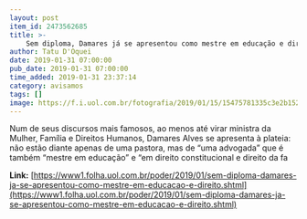 ```yaml
---
layout: post
item_id: 2473562685
title: >-
    Sem diploma, Damares já se apresentou como mestre em educação e direito
author: Tatu D'Oquei
date: 2019-01-31 07:00:00
pub_date: 2019-01-31 07:00:00
time_added: 2019-01-31 23:37:14
category: avisamos
tags: []
image: https://f.i.uol.com.br/fotografia/2019/01/15/15475781335c3e2b1528665_1547578133_3x2_rt.jpg
---
```


Num de seus discursos mais famosos, ao menos até virar ministra da Mulher, Família e Direitos Humanos, Damares Alves se apresenta à plateia: não estão diante apenas de uma pastora, mas de “uma advogada” que é também “mestre em educação” e “em direito constitucional e direito da fa

**Link:** [https://www1.folha.uol.com.br/poder/2019/01/sem-diploma-damares-ja-se-apresentou-como-mestre-em-educacao-e-direito.shtml](https://www1.folha.uol.com.br/poder/2019/01/sem-diploma-damares-ja-se-apresentou-como-mestre-em-educacao-e-direito.shtml)

